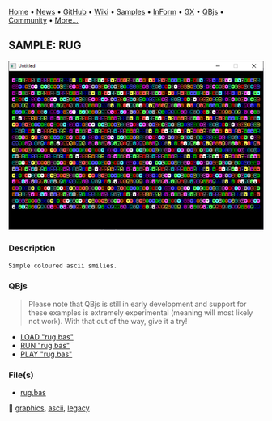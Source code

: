 [Home](https://qb64.com) • [News](../../news.md) • [GitHub](https://github.com/QB64Official/qb64) • [Wiki](https://github.com/QB64Official/qb64/wiki) • [Samples](../../samples.md) • [InForm](../../inform.md) • [GX](../../gx.md) • [QBjs](../../qbjs.md) • [Community](../../community.md) • [More...](../../more.md)

## SAMPLE: RUG

![screenshot.png](img/screenshot.png)

### Description

```text
Simple coloured ascii smilies.
```

### QBjs

> Please note that QBjs is still in early development and support for these examples is extremely experimental (meaning will most likely not work). With that out of the way, give it a try!

* [LOAD "rug.bas"](https://v6p9d9t4.ssl.hwcdn.net/html/6022890/index.html?src=https://qb64.com/samples/rug/src/rug.bas)
* [RUN "rug.bas"](https://v6p9d9t4.ssl.hwcdn.net/html/6022890/index.html?mode=auto&src=https://qb64.com/samples/rug/src/rug.bas)
* [PLAY "rug.bas"](https://v6p9d9t4.ssl.hwcdn.net/html/6022890/index.html?mode=play&src=https://qb64.com/samples/rug/src/rug.bas)

### File(s)

* [rug.bas](src/rug.bas)

🔗 [graphics](../graphics.md), [ascii](../ascii.md), [legacy](../legacy.md)
